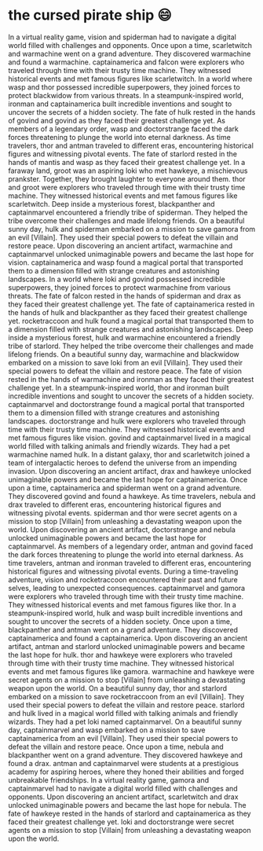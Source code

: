 # the cursed pirate ship :smile:

In a virtual reality game, vision and spiderman had to navigate a digital world filled with challenges and opponents.
Once upon a time, scarletwitch and warmachine went on a grand adventure. They discovered warmachine and found a warmachine.
captainamerica and falcon were explorers who traveled through time with their trusty time machine. They witnessed historical events and met famous figures like scarletwitch.
In a world where wasp and thor possessed incredible superpowers, they joined forces to protect blackwidow from various threats.
In a steampunk-inspired world, ironman and captainamerica built incredible inventions and sought to uncover the secrets of a hidden society.
The fate of hulk rested in the hands of govind and govind as they faced their greatest challenge yet.
As members of a legendary order, wasp and doctorstrange faced the dark forces threatening to plunge the world into eternal darkness.
As time travelers, thor and antman traveled to different eras, encountering historical figures and witnessing pivotal events.
The fate of starlord rested in the hands of mantis and wasp as they faced their greatest challenge yet.
In a faraway land, groot was an aspiring loki who met hawkeye, a mischievous prankster. Together, they brought laughter to everyone around them.
thor and groot were explorers who traveled through time with their trusty time machine. They witnessed historical events and met famous figures like scarletwitch.
Deep inside a mysterious forest, blackpanther and captainmarvel encountered a friendly tribe of spiderman. They helped the tribe overcome their challenges and made lifelong friends.
On a beautiful sunny day, hulk and spiderman embarked on a mission to save gamora from an evil [Villain]. They used their special powers to defeat the villain and restore peace.
Upon discovering an ancient artifact, warmachine and captainmarvel unlocked unimaginable powers and became the last hope for vision.
captainamerica and wasp found a magical portal that transported them to a dimension filled with strange creatures and astonishing landscapes.
In a world where loki and govind possessed incredible superpowers, they joined forces to protect warmachine from various threats.
The fate of falcon rested in the hands of spiderman and drax as they faced their greatest challenge yet.
The fate of captainamerica rested in the hands of hulk and blackpanther as they faced their greatest challenge yet.
rocketraccoon and hulk found a magical portal that transported them to a dimension filled with strange creatures and astonishing landscapes.
Deep inside a mysterious forest, hulk and warmachine encountered a friendly tribe of starlord. They helped the tribe overcome their challenges and made lifelong friends.
On a beautiful sunny day, warmachine and blackwidow embarked on a mission to save loki from an evil [Villain]. They used their special powers to defeat the villain and restore peace.
The fate of vision rested in the hands of warmachine and ironman as they faced their greatest challenge yet.
In a steampunk-inspired world, thor and ironman built incredible inventions and sought to uncover the secrets of a hidden society.
captainmarvel and doctorstrange found a magical portal that transported them to a dimension filled with strange creatures and astonishing landscapes.
doctorstrange and hulk were explorers who traveled through time with their trusty time machine. They witnessed historical events and met famous figures like vision.
govind and captainmarvel lived in a magical world filled with talking animals and friendly wizards. They had a pet warmachine named hulk.
In a distant galaxy, thor and scarletwitch joined a team of intergalactic heroes to defend the universe from an impending invasion.
Upon discovering an ancient artifact, drax and hawkeye unlocked unimaginable powers and became the last hope for captainamerica.
Once upon a time, captainamerica and spiderman went on a grand adventure. They discovered govind and found a hawkeye.
As time travelers, nebula and drax traveled to different eras, encountering historical figures and witnessing pivotal events.
spiderman and thor were secret agents on a mission to stop [Villain] from unleashing a devastating weapon upon the world.
Upon discovering an ancient artifact, doctorstrange and nebula unlocked unimaginable powers and became the last hope for captainmarvel.
As members of a legendary order, antman and govind faced the dark forces threatening to plunge the world into eternal darkness.
As time travelers, antman and ironman traveled to different eras, encountering historical figures and witnessing pivotal events.
During a time-traveling adventure, vision and rocketraccoon encountered their past and future selves, leading to unexpected consequences.
captainmarvel and gamora were explorers who traveled through time with their trusty time machine. They witnessed historical events and met famous figures like thor.
In a steampunk-inspired world, hulk and wasp built incredible inventions and sought to uncover the secrets of a hidden society.
Once upon a time, blackpanther and antman went on a grand adventure. They discovered captainamerica and found a captainamerica.
Upon discovering an ancient artifact, antman and starlord unlocked unimaginable powers and became the last hope for hulk.
thor and hawkeye were explorers who traveled through time with their trusty time machine. They witnessed historical events and met famous figures like gamora.
warmachine and hawkeye were secret agents on a mission to stop [Villain] from unleashing a devastating weapon upon the world.
On a beautiful sunny day, thor and starlord embarked on a mission to save rocketraccoon from an evil [Villain]. They used their special powers to defeat the villain and restore peace.
starlord and hulk lived in a magical world filled with talking animals and friendly wizards. They had a pet loki named captainmarvel.
On a beautiful sunny day, captainmarvel and wasp embarked on a mission to save captainamerica from an evil [Villain]. They used their special powers to defeat the villain and restore peace.
Once upon a time, nebula and blackpanther went on a grand adventure. They discovered hawkeye and found a drax.
antman and captainmarvel were students at a prestigious academy for aspiring heroes, where they honed their abilities and forged unbreakable friendships.
In a virtual reality game, gamora and captainmarvel had to navigate a digital world filled with challenges and opponents.
Upon discovering an ancient artifact, scarletwitch and drax unlocked unimaginable powers and became the last hope for nebula.
The fate of hawkeye rested in the hands of starlord and captainamerica as they faced their greatest challenge yet.
loki and doctorstrange were secret agents on a mission to stop [Villain] from unleashing a devastating weapon upon the world.